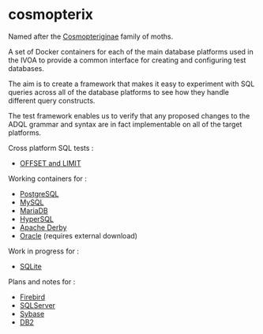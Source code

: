 # cosmopterix
Named after the <a href='http://ukmoths.org.uk/systematic-list/#Cosmopteriginae'>Cosmopteriginae</a> family of moths.

A set of Docker containers for each of the main database platforms used in the IVOA to provide a common interface for creating and configuring test databases.

The aim is to create a framework that makes it easy to experiment with SQL queries across all of the database platforms to see how they handle different query constructs. 

The test framework enables us to verify that any proposed changes to the ADQL grammar and syntax are in fact implementable on all of the target platforms. 

Cross platform SQL tests :
* [OFFSET and LIMIT](wiki/OFFSET)

Working containers for :
* [PostgreSQL](docker/pgsql)
* [MySQL](docker/mysql)
* [MariaDB](docker/mariadb)
* [HyperSQL](docker/hsqldb)
* [Apache Derby](docker/derby)
* [Oracle](docker/oracle) (requires external download)

Work in progress for :
* [SQLite](docker/sqlite)

Plans and notes for :
* [Firebird](docker/firebird)
* [SQLServer](docker/sqlserver)
* [Sybase](docker/sybase)
* [DB2](docker/db2)



